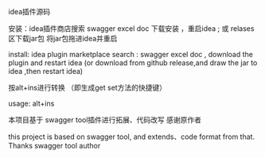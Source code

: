 idea插件源码

安装：idea插件商店搜索 swagger excel doc 下载安装 ，重启idea ; 或 relases 区下载jar包 将jar包拖进idea并重启

install: idea plugin marketplace search : swagger excel doc , download the plugin and restart idea
(or download from github release,and draw the jar to idea ,then restart idea)

按alt+ins进行转换 （即生成get set方法的快捷键）

usage: alt+ins

本项目基于 swagger tool插件进行拓展、代码改写  感谢原作者

this project is based on swagger tool,  and extends、code format from that. Thanks swagger tool author
